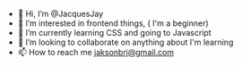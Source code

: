 - 👋 Hi, I’m @JacquesJay
- 👀 I’m interested in frontend things, ( I'm a beginner)
- 🌱 I’m currently learning CSS and going to Javascript
- 💞️ I’m looking to collaborate on anything about I'm learning
- 📫 How to reach me jaksonbrj@gmail.com

<!---
JacquesJay/JacquesJay is a ✨ special ✨ repository because its `README.md` (this file) appears on your GitHub profile.
You can click the Preview link to take a look at your changes.
--->
